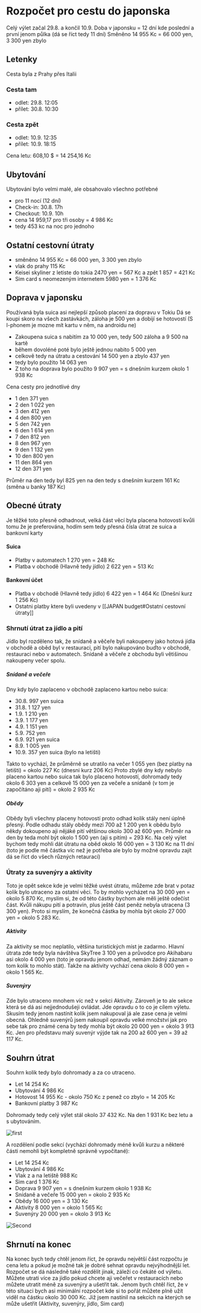 # Rozpočet pro cestu do japonska
Celý výlet začal 29.8. a končil 10.9.
Doba v japonsku = 12 dní kde poslední a první jenom půlka (dá se říct tedy 11 dní)
Směněno 14 955 Kc = 66 000 yen, 3 300 yen zbylo

## Letenky
Cesta byla z Prahy přes Italii
### Cesta tam
- odlet: 29.8. 12:05
- přílet: 30.8. 10:30
### Cesta zpět
- odlet: 10.9. 12:35
- přílet: 10.9. 18:15

Cena letu: 608,10 $ = 14 254,16 Kc

## Ubytování
Ubytování bylo velmi malé, ale obsahovalo všechno potřebné
- pro 11 nocí (12 dní)
- Check-in: 30.8. 17h
- Checkout: 10.9. 10h
- cena 14 959,17 pro tři osoby = 4 986 Kc
- tedy 453 kc na noc pro jednoho

## Ostatní cestovní útraty
- směněno 14 955 Kc = 66 000 yen, 3 300 yen zbylo
- vlak do prahy 115 Kc
- Keisei skyliner z letiste do tokia 2470 yen = 567 Kc a zpět 1 857 = 421 Kc
- Sim card s neomezeným internetem 5980 yen = 1 376 Kc

## Doprava v japonsku
Používaná byla suica asi nejlepší způsob placení za dopravu v Tokiu
Dá se koupi skoro na všech zastávkách, záloha je 500 yen a dobijí se hotovostí (S I-phonem je mozne mít kartu v něm, na androidu ne)
- Zakoupena suica s nabitím za 10 000 yen, tedy 500 záloha a 9 500 na kartě
- během dovoléné poté bylo ještě jednou nabito 5 000 yen
- celkově tedy na útratu a cestování 14 500 yen a zbylo 437 yen 
- tedy bylo použito 14 063 yen
- Z toho na doprava bylo použito 9 907 yen = s dnešním kurzem okolo 1 938 Kc

Cena cesty pro jednotlivé dny
- 1 den 371 yen
- 2 den 1 022 yen
- 3 den 412 yen
- 4 den 800 yen
- 5 den 742 yen
- 6 den 1 614 yen
- 7 den 812 yen
- 8 den 967 yen
- 9 den 1 132 yen
- 10 den 800 yen
- 11 den 864 yen
- 12 den 371 yen

Průměr na den tedy byl 825 yen na den tedy s dnešním kurzem 161 Kc (směna u banky 187 Kc)

## Obecné útraty
Je těžké toto přesně odhadnout, velká část věcí byla placena hotovostí kvůli tomu že je preferována, hodím sem tedy přesná čísla útrat ze suica a bankovní karty
#### Suica
- Platby v automatech 1 270 yen = 248 Kc
- Platba v obchodě (Hlavně tedy jídlo) 2 622 yen = 513 Kc

#### Bankovní účet
- Platba v obchodě (Hlavně tedy jídlo) 6 422 yen = 1 464 Kc (Dnešní kurz 1 256 Kc)
- Ostatni platby ktere byli uvedeny v [[JAPAN budget#Ostatní cestovní útraty]]

### Shrnutí útrat za jídlo a pití
Jídlo byl rozděleno tak, že snídaně a věčeře byli nakoupeny jako hotová jídla v obchodě a oběd byl v restauraci, pití bylo nakupováno buďto v obchodě, restauraci nebo v automatech.
Snídaně a věčeře z obchodu byli větišinou nakoupeny večer spolu. 
##### Snídaně a večeře
Dny kdy bylo zaplaceno v obchodě zaplaceno kartou nebo suica:
- 30.8. 997 yen suica
- 31.8. 1 127 yen
- 1.9. 1 210 yen
- 3.9. 1 177 yen
- 4.9. 1 151 yen
- 5.9. 752 yen
- 6.9. 921 yen suica
- 8.9. 1 005 yen
- 10.9. 357 yen suica (bylo na letišti)

Takto to vychází, že průměrně se utratilo na večer 1 055 yen (bez platby na letišti) = okolo 227 Kc (dnesni kurz 206 Kc)
Proto zbylé dny kdy nebylo placeno kartou nebo suica tak bylo placeno hotovostí, dohromady tedy okolo 6 303 yen a celkově 15 000 yen za večeře a snídaně (v tom je započítáno aji pití) = okolo 2 935 Kc

##### Obědy
Obědy byli všechny placeny hotovostí proto odhad kolik stály není úplně přesný.
Podle odhadu stály obědy mezi 700 až 1 200 yen k obědu bylo někdy dokoupeno aji nějáké pití většinou okolo 300 až 600 yen. 
Průměr na den by teda mohl být okolo 1 500 yen (aji s pitím) = 293 Kc.
Na celý výlet bychom tedy mohli dát útratu na oběd okolo 16 000 yen = 3 130 Kc na 11 dní (toto je podle mě částka víc než je potřeba ale bylo by možné opravdu zajít dá se říct do všech různých retaurací)

### Útraty za suvenýry a aktivity
Toto je opět sekce kde je velmi těžké uvést útratu, můžeme zde brat v potaz kolik bylo utraceno za ostatní věci. To by mohlo vycházet na 30 000 yen = okolo 5 870 Kc, myslím si, že od této částky bychom ale měli ještě odečíst část. Kvůli nákupu pití a potravin, plus ještě část peněz nebyla utracena (3 300 yen). Proto si myslím, že konečná částka by mohla být okolo 27 000 yen = okolo 5 283 Kc.
##### Aktivity
Za aktivity se moc neplatilo, většina turistických míst je zadarmo. Hlavní útrata zde tedy byla návštěva SkyTree 3 100 yen a průvodce pro Akihabaru asi okolo 4 000 yen (toto je opravdu jenom odhad, nemám žádný záznam o tom kolik to mohlo stát). 
Takže na aktivity vychází cena okolo 8 000 yen = okolo 1 565 Kc.
##### Suvenýry
Zde bylo utraceno mnohem víc než v sekci Aktivity. Zároveň je to ale sekce která se dá asi nejjednodušeji ovládat. Jde opravdu o to co je cílem výletu. 
Skusím tedy jenom nastínit kolik jsem nakupoval já ale zase cena je velmi obecná.
Ohledně suvenýrů jsem nakoupil opravdu velké množství jak pro sebe tak pro známé cena by tedy mohla být okolo 20 000 yen = okolo 3 913 Kc.
Jen pro představu malý suvenýr výjde tak na 200 až 600 yen = 39 až 117 Kc.

## Souhrn útrat
Souhrn kolik tedy bylo dohromady a za co utraceno.
- Let 14 254 Kc
- Ubytování 4 986 Kc
- Hotovost 14 955 Kc - okolo 750 Kc z penež co zbylo = 14 205 Kc
- Bankovní platby 3 987 Kc

Dohromady tedy celý výlet stál okolo 37 432 Kc.
Na den 1 931 Kc bez letu a s ubytováním.

![first](Full-graph.png)

A rozdělení podle sekcí (vychází dohromady méně kvůli kurzu a některé části nemohli být kompletně správně vypočitané):
- Let 14 254 Kc
- Ubytování 4 986 Kc
- Vlak z a na letiště 988 Kc
- Sim card 1 376 Kc
- Doprava 9 907 yen = s dnešním kurzem okolo 1 938 Kc
- Snídaně a večeře 15 000 yen = okolo 2 935 Kc
- Obědy 16 000 yen = 3 130 Kc
- Aktivity 8 000 yen = okolo 1 565 Kc
- Suvenýry 20 000 yen = okolo 3 913 Kc

![Second](Specifick-graph.png)

## Shrnutí na konec
Na konec bych tedy chtěl jenom říct, že opravdu největší část rozpočtu je cena letu a pokud je možné tak je dobré sehnat opravdu nejvýhodnější let.
Rozpočet se dá následně také rozdělit jinak, záleží co čekáté od výletu. Můžete utrati více za jídlo pokud chcete aji večeřet v restauracích nebo můžete utratit méně za suvenýry a ušetřit tak. 
Jenom bych chtěl říct, že v této situaci bych asi minimální rozpočet kde si to pořát můžete plně užít viděl na částku okolo 30 000 Kc. Již jsem nastínil na sekcích na kterých se může ušetřit (Aktivity, suvenýry, jídlo, Sim card)